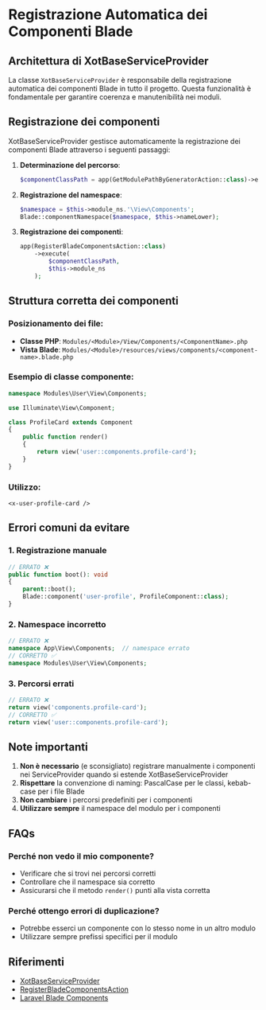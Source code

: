 # Registrazione Automatica dei Componenti Blade

## Architettura di XotBaseServiceProvider

La classe `XotBaseServiceProvider` è responsabile della registrazione automatica dei componenti Blade in tutto il progetto. Questa funzionalità è fondamentale per garantire coerenza e manutenibilità nei moduli.

## Registrazione dei componenti

XotBaseServiceProvider gestisce automaticamente la registrazione dei componenti Blade attraverso i seguenti passaggi:

1. **Determinazione del percorso**:
   ```php
   $componentClassPath = app(GetModulePathByGeneratorAction::class)->execute($this->name, 'component-class');
   ```

2. **Registrazione del namespace**:
   ```php
   $namespace = $this->module_ns.'\View\Components';
   Blade::componentNamespace($namespace, $this->nameLower);
   ```

3. **Registrazione dei componenti**:
   ```php
   app(RegisterBladeComponentsAction::class)
       ->execute(
           $componentClassPath,
           $this->module_ns
       );
   ```

## Struttura corretta dei componenti

### Posizionamento dei file:
- **Classe PHP**: `Modules/<Module>/View/Components/<ComponentName>.php`
- **Vista Blade**: `Modules/<Module>/resources/views/components/<component-name>.blade.php`

### Esempio di classe componente:
```php
namespace Modules\User\View\Components;

use Illuminate\View\Component;

class ProfileCard extends Component
{
    public function render()
    {
        return view('user::components.profile-card');
    }
}
```

### Utilizzo:
```blade
<x-user-profile-card />
```

## Errori comuni da evitare

### 1. Registrazione manuale
```php
// ERRATO ❌
public function boot(): void
{
    parent::boot();
    Blade::component('user-profile', ProfileComponent::class);
}
```

### 2. Namespace incorretto
```php
// ERRATO ❌
namespace App\View\Components;  // namespace errato
// CORRETTO ✅
namespace Modules\User\View\Components;
```

### 3. Percorsi errati
```php
// ERRATO ❌
return view('components.profile-card');
// CORRETTO ✅
return view('user::components.profile-card');
```

## Note importanti

1. **Non è necessario** (e sconsigliato) registrare manualmente i componenti nei ServiceProvider quando si estende XotBaseServiceProvider
2. **Rispettare** la convenzione di naming: PascalCase per le classi, kebab-case per i file Blade
3. **Non cambiare** i percorsi predefiniti per i componenti
4. **Utilizzare sempre** il namespace del modulo per i componenti

## FAQs

### Perché non vedo il mio componente?
- Verificare che si trovi nei percorsi corretti
- Controllare che il namespace sia corretto
- Assicurarsi che il metodo `render()` punti alla vista corretta

### Perché ottengo errori di duplicazione?
- Potrebbe esserci un componente con lo stesso nome in un altro modulo
- Utilizzare sempre prefissi specifici per il modulo

## Riferimenti

- [XotBaseServiceProvider](../providers/xotbaseserviceprovider.md)
- [RegisterBladeComponentsAction](../../app/Actions/Blade/RegisterBladeComponentsAction.php)
- [Laravel Blade Components](https://laravel.com/docs/blade#components)
